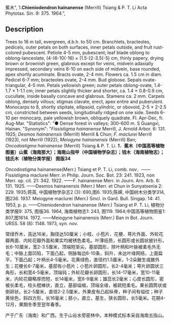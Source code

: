 蕉木",
1.**Chieniodendron hainanense** (Merrill) Tsiang & P. T. Li Acta Phytotax. Sin. 9: 375. 1964.",

## Description
Trees to 16 m tall, evergreen, d.b.h. to 50 cm. Branchlets, bracteoles, pedicels, outer petals on both surfaces, inner petals outside, and fruit rust-colored pubescent. Petiole 4-5 mm, pubescent; leaf blade oblong to oblong-lanceolate, (4-)6-10(-16) × (1.5-)2-3.5(-5) cm, thinly papery, drying brown or brownish green, glabrous except for veins, midvein adaxially impressed, secondary veins 6-10 on each side of midvein, base rounded, apex shortly acuminate. Bracts ovate, 2-4 mm. Flowers ca. 1.5 cm in diam. Pedicel 6-7 mm; bracteoles ovate, 2-4 mm. Bud globose. Sepals ovate-triangular, 4-5 mm. Petals yellowish green; outer petals oblong-ovate, 1.4-1.7 × 1-1.1 cm; inner petals slightly thicker and shorter, ca. 1.4 × 0.8-0.9 cm, cucullate, inside basally concave and glabrous. Stamens ca. 2 mm. Carpels oblong, densely villous; stigmas clavate, erect, apex entire and puberulent. Monocarps to 8, shortly stipitate, ellipsoid, cylindric, or obovoid, 2-5 × 2-2.5 cm, constricted between seeds, longitudinally ridged on one side. Seeds 6-10 per monocarp, pale yellowish brown, obliquely quadrate. Fl. Apr-Dec, fr. Aug-Mar.
  "Statistics": "● Dense forest in valleys; 300-600 m. S Guangxi, Hainan.
  "Synonym": "*Fissistigma hainanense* Merrill, J. Arnold Arbor. 6: 131. 1925; *Desmos hainanensis* (Merrill) Merrill &amp; Chun; *F. maclurei* Merrill (1923), not Merrill (1922); *Meiogyne hainanensis* (Merrill) Ban; *Oncodostigma hainanense* (Merrill) Tsiang &amp; P. T. Li.
**1．蕉木（中国高等植物图鉴）山蕉（海南那大）；海南山指甲（中国植物学杂志）；钱木（海南植物志）；钱氏木（植物分类学报） 图版34**

Oncodostigma hainanense(Merr.) Tsiang et P. T. Li, comb. nov．——Fissistigma maclurei Merr. in Philip. Journ. Soc. Bot. 23: 241. 1923, non Merr. op. cit. 21: 342. 1922. ——F. hainanense Merr. in Journ. Arn. Arb. 6: 131. 1925. ——Desmos hainanensis (Merr.) Merr. et Chun in Sunyatsenia 2: 229. 1935;蒋英, 中国植物学杂志2 (3): 690,图6. 1935;陈嵘, 中国树木分类学314, 图236. 1937. Meiogyne maclurei (Merr.) Sincl. in Gard. Bull. Singap. 14: 41. 1953, p. p. ——Chieniodendron hainanense (Merr.) Tsiang et P. T. Li, 植物分类学报9: 375, 图版36. 1964, 海南植物志1: 243, 图119. 1964;中国高等植物图鉴1: 807,图1614. 1972. ——Meiogyne hainanensis (Merr.) Ban in Bot. Journ. URSS. 58 (8): 1148. 1973, syn. nov.

常绿乔木，高达16米，胸径达50厘米；小枝、小苞片、花梗、萼片外面、外轮花瓣两面、内轮花瓣外面和果实均被锈色柔毛。叶薄纸质，长圆形或长圆状披针形，长6-10厘米，宽2-3.5厘米，顶端短渐尖，基部圆形，除叶柄和叶脉被柔毛外无毛；中脉上面凹陷，下面凸起，侧脉每边6-10条，斜升，未达叶缘网结，上面扁平，下面凸起；叶柄长4-5毫米。花黄绿色，直径约1.5厘米，1-2朵腋生或腋外生；花梗长6-7毫米，基部有小苞片；小苞片卵圆形，长2-4毫米；萼片卵圆状三角形，长和宽4-5毫米，顶端钝；外轮花瓣长卵圆形，长14-17毫米，宽10-11毫米，内轮花瓣略厚而短，长14毫米，宽8-9毫米；雄蕊长2毫米；心皮长圆形，密被长柔毛，柱头棍棒状，直立，基部缢缩，顶端全缘，被疏短柔毛。果长圆筒状或倒卵状，长2-5厘米，直径2-2.5厘米，外果皮有凸起纵脊，种子间有缢纹；种子黄徐色，斜四方形，长16毫米；胚小，直立，基生，狭长圆形，长5毫米。花期4-12月，果期冬季至翌年春季。

产于广东（海南）和广西。生于山谷水旁密林中。本种模式标本采自海南五指山。
